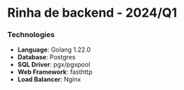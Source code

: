 # Rinha de backend - 2024/Q1

### Technologies
* **Language**: Golang 1.22.0
* **Database**: Postgres
* **SQL Driver**: pgx/pgxpool
* **Web Framework**: fasthttp
* **Load Balancer**: Nginx
